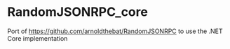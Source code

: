 # RandomJSONRPC_core

Port of https://github.com/arnoldthebat/RandomJSONRPC to use the .NET Core implementation

